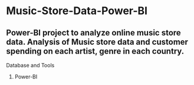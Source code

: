 # Music-Store-Data-Power-BI
Power-BI project to analyze online music store data. Analysis of Music store data and customer spending on each artist, genre in each country.
------------------------------------------------------------------------------------------------------------------------------------------------------------------------------------------------------------------------

Database and Tools
1) Power-BI
